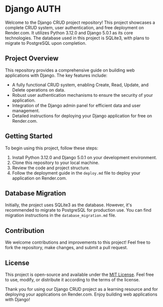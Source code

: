 # Django AUTH

Welcome to the Django CRUD project repository! This project showcases a complete CRUD system, user authentication, and free deployment on Render.com. It utilizes Python 3.12.0 and Django 5.0.1 as its core technologies. The database used in this project is SQLite3, with plans to migrate to PostgreSQL upon completion.

## Project Overview

This repository provides a comprehensive guide on building web applications with Django. The key features include:

- A fully functional CRUD system, enabling Create, Read, Update, and Delete operations on data.
- Robust user authentication mechanisms to ensure the security of your application.
- Integration of the Django admin panel for efficient data and user management.
- Detailed instructions for deploying your Django application for free on Render.com.

## Getting Started

To begin using this project, follow these steps:

1. Install Python 3.12.0 and Django 5.0.1 on your development environment.
2. Clone this repository to your local machine.
3. Review the code and project structure.
4. Follow the deployment guide in the `deploy.md` file to deploy your application on Render.com.

## Database Migration

Initially, the project uses SQLite3 as the database. However, it's recommended to migrate to PostgreSQL for production use. You can find migration instructions in the `database_migration.md` file.

## Contribution

We welcome contributions and improvements to this project! Feel free to fork the repository, make changes, and submit a pull request.

## License

This project is open-source and available under the [MIT License](LICENSE). Feel free to use, modify, or distribute it according to the terms of the license.

Thank you for using our Django CRUD project as a learning resource and for deploying your applications on Render.com. Enjoy building web applications with Django!

